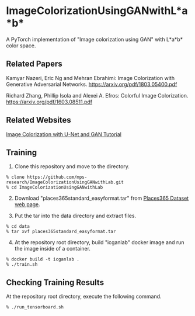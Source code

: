 # ImageColorizationUsingGANwithL\*a\*b\*

A PyTorch implementation of "Image colorization using GAN" with L\*a\*b\* color space.

## Related Papers

Kamyar Nazeri, Eric Ng and Mehran Ebrahimi:
Image Colorization with Generative Adversarial Networks.
https://arxiv.org/pdf/1803.05400.pdf

Richard Zhang, Phillip Isola and Alexei A. Efros: 
Colorful Image Colorization.
https://arxiv.org/pdf/1603.08511.pdf

## Related Websites

[Image Colorization with U-Net and GAN Tutorial](https://colab.research.google.com/github/moein-shariatnia/Deep-Learning/blob/main/Image%20Colorization%20Tutorial/Image%20Colorization%20with%20U-Net%20and%20GAN%20Tutorial.ipynb#scrollTo=s2XbKE3hAJ8w)

## Training

1. Clone this repository and move to the directory.

```shell
% clone https://github.com/mps-research/ImageColorizationUsingGANwithLab.git
% cd ImageColorizationUsingGANwithLab
```

2. Download "places365standard_easyformat.tar" from [Places365 Dataset web page](http://places2.csail.mit.edu/index.html).

3. Put the tar into the data directory and extract files.

```shell
% cd data
% tar xvf places365standard_easyformat.tar
```

4. At the repository root directory, build "icganlab" docker image and run the image inside of a container.

```shell
% docker build -t icganlab .
% ./train.sh
```

## Checking Training Results

At the repository root directory, execute the following command.

```shell
% ./run_tensorboard.sh
```
